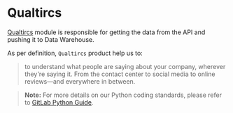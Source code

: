# Qualtircs

[Qualtircs](https://www.qualtrics.com/) module is responsible for getting the data from the API and pushing it to Data Warehouse.

As per definition, `Qualtircs` product help us to: 
> to understand what people are saying about your company, wherever they're saying it. From the contact center to social media to online reviews—and everywhere in between.


> **Note:** For more details on our Python coding standards, please refer to [GitLab Python Guide](https://about.gitlab.com/handbook/business-technology/data-team/platform/python-guide/).